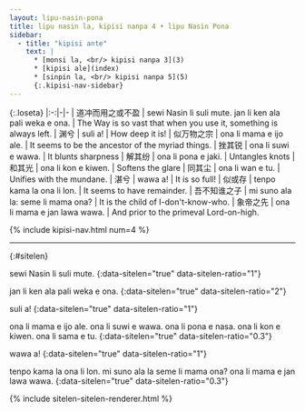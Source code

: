 ```yaml
---
layout: lipu-nasin-pona
title: lipu nasin la, kipisi nanpa 4 • lipu Nasin Pona
sidebar:
  - title: "kipisi ante"
    text: |
      * [monsi la, <br/> kipisi nanpa 3](3)
      * [kipisi ale](index)
      * [sinpin la, <br/> kipisi nanpa 5](5)
      {:.kipisi-nav-sidebar}
---
```


{:.loseta}
|:-:|-|-
| 道冲而用<wbr/>之或不盈 | sewi Nasin li suli mute. jan li ken ala pali weka e ona. | The Way is so vast that when you use it, something is always left.
| 渊兮                  | suli a!                                                  | How deep it is!
| 似万物之宗            | ona li mama e ijo ale.                                   | It seems to be the ancestor of the myriad things.
| 挫其锐                | ona li suwi e wawa.                                      | It blunts sharpness
| 解其纷                | ona li pona e jaki.                                      | Untangles knots
| 和其光                | ona li kon e kiwen.                                      | Softens the glare
| 同其尘                | ona li wan e tu.                                         | Unifies with the mundane.
| 湛兮                  | wawa a!                                                  | It is so full!
| 似或存                | tenpo kama la ona li lon.                                | It seems to have remainder.
| 吾不知<wbr/>谁之子    | mi suno ala la: seme li mama ona?                        | It is the child of I-don't-know-who.
| 象帝之先              | ona li mama e jan lawa wawa.                             | And prior to the primeval Lord-on-high.

{% include kipisi-nav.html num=4 %}

-------
{:#sitelen}

sewi Nasin li suli mute.
{:data-sitelen="true" data-sitelen-ratio="1"}

jan li ken ala pali weka e ona.
{:data-sitelen="true" data-sitelen-ratio="2"}

suli a!
{:data-sitelen="true" data-sitelen-ratio="1"}

ona li mama e ijo ale.
ona li suwi e wawa.
ona li pona e nasa.
ona li kon e kiwen.
ona li sama e tu.
{:data-sitelen="true" data-sitelen-ratio="0.3"}

wawa a!
{:data-sitelen="true" data-sitelen-ratio="1"}

tenpo kama la ona li lon.
mi suno ala la seme li mama ona?
ona li mama e jan lawa wawa.
{:data-sitelen="true" data-sitelen-ratio="0.3"}

{% include sitelen-sitelen-renderer.html %}
